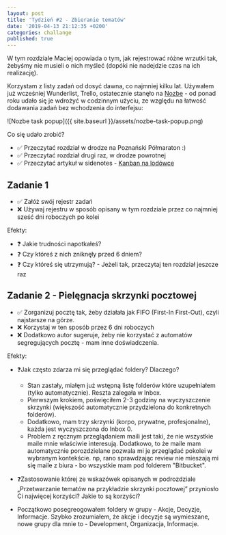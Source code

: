 ```yaml
---
layout: post
title: 'Tydzień #2 - Zbieranie tematów'
date: '2019-04-13 21:12:35 +0200'
categories: challange
published: true
---
```


W tym rozdziale Maciej opowiada o tym, jak rejestrować różne wrzutki tak, żebyśmy nie musieli o nich myśleć (dopóki nie nadejdzie czas na ich realizację).

Korzystam z listy zadań od dosyć dawna, co najmniej kilku lat. Używałem już wcześniej Wunderlist, Trello, ostatecznie stanęło na [Nozbe][nozbe] - od ponad roku udało się je wdrożyć w codzinnym użyciu, ze względu na łatwość dodawania zadań bez wchodzenia do interfejsu:

![Nozbe task popup]({{ site.baseurl }}/assets/nozbe-task-popup.png)

Co się udało zrobić?
* ✅ Przeczytać rozdział w drodze na Poznański Półmaraton :)
* ✅ Przeczytać rozdział drugi raz, w drodze powrotnej 
* ✅ Przeczytać artykuł w sidenotes - [Kanban na lodówce][gtp-kanban-lodowka]


## Zadanie 1

* ✅ Załóż swój rejestr zadań
* ❌ Używaj rejestru w sposób opisany w tym rozdziale przez co najmniej sześć dni roboczych po kolei

Efekty:
* ❓ Jakie trudności napotkałeś?
* ❓ Czy któreś z nich zniknęły przed 6 dniem?
* ❓ Czy któreś się utrzymują? - Jeżeli tak, przeczytaj ten rozdział jeszcze raz

## Zadanie 2 - Pielęgnacja skrzynki pocztowej

* ✅ Zorganizuj pocztę tak, żeby działała jak FIFO (First-In First-Out), czyli najstarsze na górze.
* ❌ Korzystaj w ten sposób przez 6 dni roboczych 
* ❌ Dodatkowo autor sugeruje, żeby nie korzystać z automatów segregujących pocztę - mam inne doświadczenia.

Efekty:
* ❓Jak często zdarza mi się przeglądać foldery? Dlaczego?
  * Stan zastały, miałęm już wstępną listę folderów które uzupełniałem (tylko automatycznie). Reszta zalegała w Inbox. 
  * Pierwszym krokiem, poświęciłem 2-3 godziny na wyczyszczenie skrzynki (większość automatycznie przydzielona do konkretnych folderów).
  * Dodatkowo, mam trzy skrzynki (korpo, prywatne, profesjonalne), każda jest wyczyszczona do Inbox 0.
  * Problem z ręcznym przeglądaniem maili jest taki, że nie wszystkie maile mnie właściwie interesują. Dodatkowo, to że maile mam automatycznie porozdzielane pozwala mi je przeglądać pokolei w wybranym kontekście. np, rano sprawdzając review nie mieszają mi się maile z biura - bo wszystkie mam pod folderem "Bitbucket".
* ❓Zastosowanie której ze wskazówek opisanych w podrozdziale „Przetwarzanie tematów na przykładzie skrzynki pocztowej” przyniosło Ci najwięcej korzyści? Jakie to są korzyści?

* Początkowo posegreogowałem foldery w grupy - Akcje, Decyzje, Informacje. Szybko zrozumiałem, że akcje i decyzje są wymieszane, nowe grupy dla mnie to - Development, Organizacja, Informacje.

[nozbe]: https://nozbe.com/]
[gtp-kanban-lodowka]: https://www.michalbartyzel.pl/2013/06/kanban-na-lodowce.html
